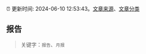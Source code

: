 :alarm_clock: 更新时间: 2024-06-10 12:53:43。[文章来源](/README.md)、[文章分类](/TAGS.md)

## 报告


> 关键字：`报告`、`月报`



